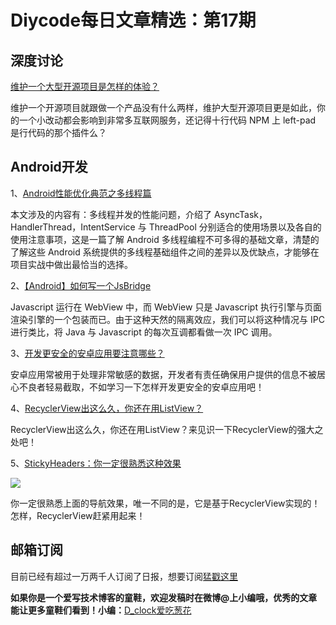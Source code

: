 # Diycode每日文章精选：第17期

## 深度讨论

[维护一个大型开源项目是怎样的体验？](https://www.zhihu.com/question/36292298)

维护一个开源项目就跟做一个产品没有什么两样，维护大型开源项目更是如此，你的一个小改动都会影响到非常多互联网服务，还记得十行代码 NPM 上 left-pad 是行代码的那个插件么？

## Android开发

1、[Android性能优化典范之多线程篇](http://mp.weixin.qq.com/s?__biz=MzA3NTYzODYzMg==&mid=2653577007&idx=1&sn=0786fca3a00c4d0a1b580999b2b7a0f5&scene=1&srcid=0520OEDbwx6tncGUOlTCjvp9#wechat_redirect)

本文涉及的内容有：多线程并发的性能问题，介绍了 AsyncTask，HandlerThread，IntentService 与 ThreadPool 分别适合的使用场景以及各自的使用注意事项，这是一篇了解 Android 多线程编程不可多得的基础文章，清楚的了解这些 Android 系统提供的多线程基础组件之间的差异以及优缺点，才能够在项目实战中做出最恰当的选择。

2、[【Android】如何写一个JsBridge](http://xesam.github.io/android/2016/04/11/Android-%E5%A6%82%E4%BD%95%E5%86%99%E4%B8%80%E4%B8%AAJsBridge.html)

Javascript 运行在 WebView 中，而 WebView 只是 Javascript 执行引擎与页面渲染引擎的一个包装而已。由于这种天然的隔离效应，我们可以将这种情况与 IPC 进行类比，将 Java 与 Javascript 的每次互调都看做一次 IPC 调用。



3、[开发更安全的安卓应用要注意哪些？](http://android.jobbole.com/83264/)

安卓应用常被用于处理非常敏感的数据，开发者有责任确保用户提供的信息不被居心不良者轻易截取，不如学习一下怎样开发更安全的安卓应用吧！

4、[RecyclerView出这么久，你还在用ListView？](http://www.jianshu.com/p/a92955be0a3e)

RecyclerView出这么久，你还在用ListView？来见识一下RecyclerView的强大之处吧！

5、[StickyHeaders：你一定很熟悉这种效果](https://github.com/ShamylZakariya/StickyHeaders)

![](https://github.com/ShamylZakariya/StickyHeaders/blob/master/readme-assets/video-addressbook.gif?raw=true)

你一定很熟悉上面的导航效果，唯一不同的是，它是基于RecyclerView实现的！怎样，RecyclerView赶紧用起来！

## 邮箱订阅

目前已经有超过一万两千人订阅了日报，想要订阅[猛戳这里](http://list.qq.com/cgi-bin/qf_invite?id=d469993d2c888e971c0fbb2309c4d84256968386b126b967)

**如果你是一个爱写技术博客的童鞋，欢迎发稿时在微博@上小编哦，优秀的文章能让更多童鞋们看到！小编：**[D_clock爱吃葱花](http://weibo.com/2480694892/profile?rightmod=1&wvr=6&mod=personinfo&is_all=1)
